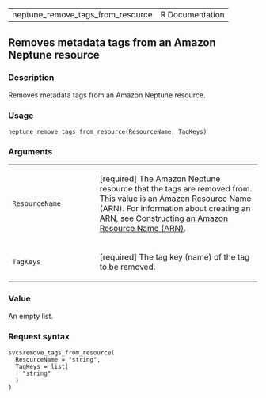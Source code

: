 <table style="width: 100%;">
<tbody>
<tr class="odd">
<td>neptune_remove_tags_from_resource</td>
<td style="text-align: right;">R Documentation</td>
</tr>
</tbody>
</table>

## Removes metadata tags from an Amazon Neptune resource

### Description

Removes metadata tags from an Amazon Neptune resource.

### Usage

    neptune_remove_tags_from_resource(ResourceName, TagKeys)

### Arguments

<table>
<colgroup>
<col style="width: 35%" />
<col style="width: 65%" />
</colgroup>
<tbody>
<tr class="odd">
<td><code
id="neptune_remove_tags_from_resource_:_ResourceName">ResourceName</code></td>
<td><p>[required] The Amazon Neptune resource that the tags are removed
from. This value is an Amazon Resource Name (ARN). For information about
creating an ARN, see <a
href="https://docs.aws.amazon.com/neptune/latest/userguide/#tagging.ARN.Constructing">Constructing
an Amazon Resource Name (ARN)</a>.</p></td>
</tr>
<tr class="even">
<td><code
id="neptune_remove_tags_from_resource_:_TagKeys">TagKeys</code></td>
<td><p>[required] The tag key (name) of the tag to be removed.</p></td>
</tr>
</tbody>
</table>

### Value

An empty list.

### Request syntax

    svc$remove_tags_from_resource(
      ResourceName = "string",
      TagKeys = list(
        "string"
      )
    )
